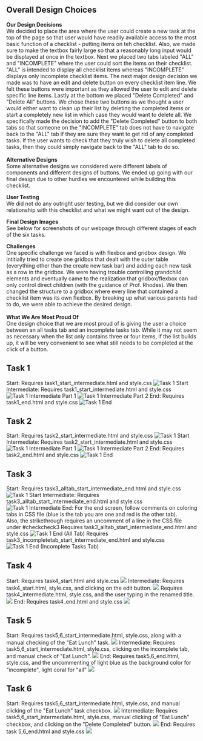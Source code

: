 Overall Design Choices
------------------------------------------------------
**Our Design Decisions** <br>
We decided to place the area where the user could create a new task at the top of the page so that user would have
readily available access to the most basic function of a checklist - putting items on teh checklist. Also, we made sure to make 
the textbox fairly large so that a reasonably long input would be displayed at once in the textbox. Next we placed two
tabs labeled "ALL" and "INCOMPLETE" where the user could sort the items on their checklist. "ALL" is intended to display
all checklist items whereas "INCOMPLETE" displays only incomplete checklist items. The next major design decision we
made was to have an edit and delete button on every checklist item line. We felt these buttons were important as they 
allowed the user to edit and delete specific line items. Lastly at the bottom we placed "Delete Completed" and "Delete 
All" buttons. We chose these two buttons as we thought a user would either want to clean up their list by deleting the 
completed items or start a completely new list in which case they would want to delete all. We specifically made the decision
to add the "Delete Completed" button to both tabs so that someone on the "INCOMPLETE" tab does not have to navigate back
to the "ALL" tab if they are sure they want to get rid of any completed tasks. If the user wants to check that they truly
wish to delete all completed tasks, then they could simply navigate back to the "ALL" tab to do so.
<br>
<br>
**Alternative Designs** <br>
Some alternative designs we considered were different labels of components and different designs of buttons. We ended
up going with our final design due to other hurdles we encountered while building this checklist. 

**User Testing** <br>
We did not do any outright user testing, but we did consider our own relationship with this checklist and what we might 
want out of the design.

**Final Design Images**<br>
See below for screenshots of our webpage through different stages of each of the six tasks.

**Challenges**<br>
One specific challenge we faced is with flexbox and gridbox design. We intitially tried to create one gridbox that dealt
with the outer table (everything other than the create new task bar) and adding each new task as a row in the gridbox. We were having trouble controlling grandchild
elements and eventually came to the realization that gridbox/flexbox can only control direct children (with the guidance of Prof. Rhodes). We then changed 
the structure to a gridbox where every line that contained a checklist item was its own flexbox. By breaking up what 
various parents had to do, we were able to achieve the desired design.
<br>
<br>
**What We Are Most Proud Of**<br>
One design choice that we are most proud of is giving the user a choice between an all tasks tab and an incomplete tasks 
tab. While it may not seem as necessary when the list only contains three or four items, if the list builds up, it will
be very convenient to see what still needs to be completed at the click of a button.

Task 1
------------------------------------------------------
Start:
Requires task1_start_intermediate.html and style.css
![Task 1 Start](Screenshots/task1_start.png)
Intermediate:
Requires task1_start_intermediate.html and style.css
![Task 1 Intermediate Part 1](Screenshots/task1_intermediate.png)
![Task 1 Intermediate Part 2](Screenshots/task1_intermediate_p2.png)
End:
Requires task1_end.html and style.css
![Task 1 End](Screenshots/task1_end.png)

Task 2
------------------------------------------------------
Start:
Requires task2_start_intermediate.html and style.css
![Task 1 Start](Screenshots/task2_start.png)
Intermediate:
Requires task2_start_intermediate.html and style.css
![Task 1 Intermediate Part 1](Screenshots/task2_intermediate.png)
![Task 1 Intermediate Part 2](Screenshots/task2_intermediate_p2.png)
End:
Requires task2_end.html and style.css
![Task 1 End](Screenshots/task2_end.png)

Task 3
------------------------------------------------------
Start:
Requires task3_alltab_start_intermediate_end.html and style.css
![Task 1 Start](Screenshots/task3_start.png)
Intermediate:
Requires task3_alltab_start_intermediate_end.html and style.css
![Task 1 Intermediate](Screenshots/task3_intermediate.png)
End:
For the end screen, follow comments on coloring tabs in CSS file (blue is the tab you are one and red is the other tab).
<br>
Also, the strikethrough requires an uncomment of a line in the CSS file under #checkcheck3
Requires task3_alltab_start_intermediate_end.html and style.css
![Task 1 End (All Tab)](Screenshots/task3_end_all_tab.png)
Requires task3_incompletetab_start_intermediate_end.html and style.css
![Task 1 End (Incomplete Tasks Tab)](Screenshots/task3_end_incomplete_tab.png)

Task 4
------------------------------------------------------
Start:
Requires task4_start.html and style.css
![](Screenshots/task4_start.png)
Intermediate:
Requires task4_start.html, style.css, and clicking on the edit button.
![](Screenshots/task4_intermediate.png)
Requires task4_intermediate.html, style.css, and the user typing in the renamed title.
![](Screenshots/task4_intermediate_p2.png)
End:
Requires task4_end.html and style.css
![](Screenshots/task4_end.png)

Task 5
------------------------------------------------------
Start:
Requires task5,6_start_intermediate.html, style.css, along with a manual checking of the "Eat Lunch" task. 
![](Screenshots/task5_start.png)
Intermediate:
Requires task5,6_start_intermediate.html, style.css, clicking on the incomplete tab, and manual check of "Eat Lunch".
![](Screenshots/task5_intermediate.png)
End:
Requires task5,6_end.html, style.css, and the uncommenting of light blue as the background color for "incomplete", 
light coral for "all"
![](Screenshots/task5_end.png)

Task 6
------------------------------------------------------
Start:
Requires task5,6_start_intermediate.html, style.css, and manual clicking of the "Eat Lunch" task checkbox.
![](Screenshots/task6_start.png)
Intermediate:
Requires task5,6_start_intermediate.html, style.css, manual clicking of "Eat Lunch" checkbox, and clicking on the 
"Delete Completed" button.
![](Screenshots/task6_intermediate.png)
End:
Requires task 5,6_end.html and style.css
![](Screenshots/task6_end.png)